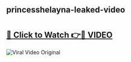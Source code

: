 ## princesshelayna-leaked-video 

# <h2><a href="http://freeplayer.one?title=princesshelayna-leaked-video&ref=21J">🔗 Click to Watch 👉🔴 VIDEO</a></h2>

<a href="http://freeplayer.one?title=princesshelayna-leaked-video&ref=21J" rel="nofollow" data-target="animated-image.originalLink"><img src="https://i.ibb.co.com/xMMVF88/686577567.gif" alt="Viral Video Original" style="max-width: 100%; display: inline-block;" data-target="animated-image.originalImage"></a>

